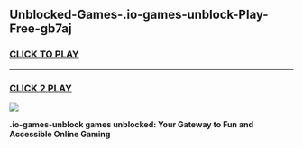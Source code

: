 
## Unblocked-Games-.io-games-unblock-Play-Free-gb7aj
<h3>
<a href="https://premium76.site?title=.io-games-unblock&ref=18A1">CLICK TO PLAY</a></h3>
<hr>

<h3>
<a href="https://premium76.site?title=.io-games-unblock&ref=18A1">CLICK 2 PLAY</a>
  
</h3>

<a href="https://premium76.site?title=.io-games-unblock&ref=18A1"><img src="https://clearcache.store/games.png"></a>


**.io-games-unblock games unblocked: Your Gateway to Fun and Accessible Online Gaming**
